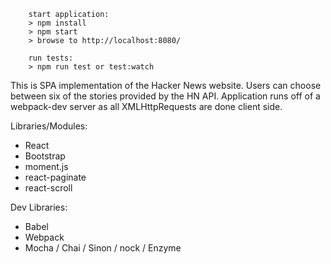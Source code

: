 ```
	start application:
	> npm install
	> npm start
	> browse to http://localhost:8080/

	run tests:
	> npm run test or test:watch
```

This is SPA implementation of the Hacker News website. Users
can choose between six of the stories provided by the HN API. Application runs off of a webpack-dev server as all XMLHttpRequests are done
client side.

Libraries/Modules:
* React
* Bootstrap
* moment.js
* react-paginate
* react-scroll

Dev Libraries:
* Babel
* Webpack
* Mocha / Chai / Sinon / nock / Enzyme
